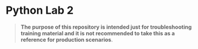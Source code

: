 # Python Lab 2

> **The purpose of this repository is intended just for troubleshooting training material and it is not recommended to take this as a reference for production scenarios**.